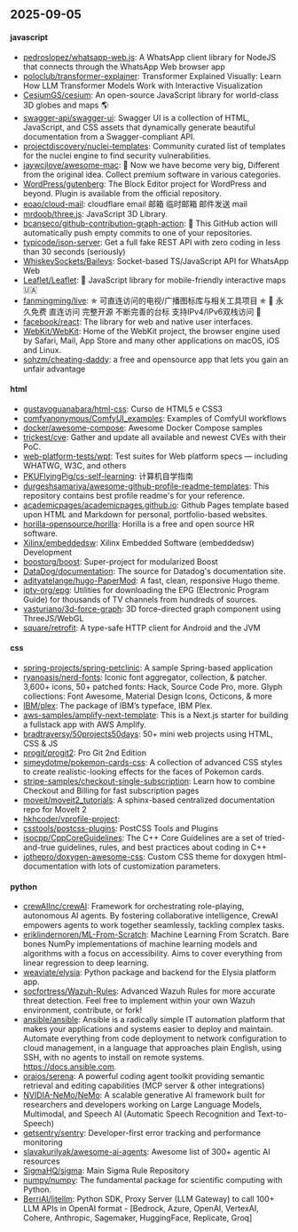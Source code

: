 ## 2025-09-05

#### javascript
* [pedroslopez/whatsapp-web.js](https://github.com/pedroslopez/whatsapp-web.js): A WhatsApp client library for NodeJS that connects through the WhatsApp Web browser app
* [poloclub/transformer-explainer](https://github.com/poloclub/transformer-explainer): Transformer Explained Visually: Learn How LLM Transformer Models Work with Interactive Visualization
* [CesiumGS/cesium](https://github.com/CesiumGS/cesium): An open-source JavaScript library for world-class 3D globes and maps 🌎
* [swagger-api/swagger-ui](https://github.com/swagger-api/swagger-ui): Swagger UI is a collection of HTML, JavaScript, and CSS assets that dynamically generate beautiful documentation from a Swagger-compliant API.
* [projectdiscovery/nuclei-templates](https://github.com/projectdiscovery/nuclei-templates): Community curated list of templates for the nuclei engine to find security vulnerabilities.
* [jaywcjlove/awesome-mac](https://github.com/jaywcjlove/awesome-mac):  Now we have become very big, Different from the original idea. Collect premium software in various categories.
* [WordPress/gutenberg](https://github.com/WordPress/gutenberg): The Block Editor project for WordPress and beyond. Plugin is available from the official repository.
* [eoao/cloud-mail](https://github.com/eoao/cloud-mail): cloudflare email 邮箱 临时邮箱 邮件发送 mail
* [mrdoob/three.js](https://github.com/mrdoob/three.js): JavaScript 3D Library.
* [bcanseco/github-contribution-graph-action](https://github.com/bcanseco/github-contribution-graph-action): 🙈 This GitHub action will automatically push empty commits to one of your repositories.
* [typicode/json-server](https://github.com/typicode/json-server): Get a full fake REST API with zero coding in less than 30 seconds (seriously)
* [WhiskeySockets/Baileys](https://github.com/WhiskeySockets/Baileys): Socket-based TS/JavaScript API for WhatsApp Web
* [Leaflet/Leaflet](https://github.com/Leaflet/Leaflet): 🍃 JavaScript library for mobile-friendly interactive maps 🇺🇦
* [fanmingming/live](https://github.com/fanmingming/live): ✯ 可直连访问的电视/广播图标库与相关工具项目 ✯ 🔕 永久免费 直连访问 完整开源 不断完善的台标 支持IPv4/IPv6双栈访问 🔕
* [facebook/react](https://github.com/facebook/react): The library for web and native user interfaces.
* [WebKit/WebKit](https://github.com/WebKit/WebKit): Home of the WebKit project, the browser engine used by Safari, Mail, App Store and many other applications on macOS, iOS and Linux.
* [sohzm/cheating-daddy](https://github.com/sohzm/cheating-daddy): a free and opensource app that lets you gain an unfair advantage

#### html
* [gustavoguanabara/html-css](https://github.com/gustavoguanabara/html-css): Curso de HTML5 e CSS3
* [comfyanonymous/ComfyUI_examples](https://github.com/comfyanonymous/ComfyUI_examples): Examples of ComfyUI workflows
* [docker/awesome-compose](https://github.com/docker/awesome-compose): Awesome Docker Compose samples
* [trickest/cve](https://github.com/trickest/cve): Gather and update all available and newest CVEs with their PoC.
* [web-platform-tests/wpt](https://github.com/web-platform-tests/wpt): Test suites for Web platform specs — including WHATWG, W3C, and others
* [PKUFlyingPig/cs-self-learning](https://github.com/PKUFlyingPig/cs-self-learning): 计算机自学指南
* [durgeshsamariya/awesome-github-profile-readme-templates](https://github.com/durgeshsamariya/awesome-github-profile-readme-templates): This repository contains best profile readme's for your reference.
* [academicpages/academicpages.github.io](https://github.com/academicpages/academicpages.github.io): Github Pages template based upon HTML and Markdown for personal, portfolio-based websites.
* [horilla-opensource/horilla](https://github.com/horilla-opensource/horilla): Horilla is a free and open source HR software.
* [Xilinx/embeddedsw](https://github.com/Xilinx/embeddedsw): Xilinx Embedded Software (embeddedsw) Development
* [boostorg/boost](https://github.com/boostorg/boost): Super-project for modularized Boost
* [DataDog/documentation](https://github.com/DataDog/documentation): The source for Datadog's documentation site.
* [adityatelange/hugo-PaperMod](https://github.com/adityatelange/hugo-PaperMod): A fast, clean, responsive Hugo theme.
* [iptv-org/epg](https://github.com/iptv-org/epg): Utilities for downloading the EPG (Electronic Program Guide) for thousands of TV channels from hundreds of sources.
* [vasturiano/3d-force-graph](https://github.com/vasturiano/3d-force-graph): 3D force-directed graph component using ThreeJS/WebGL
* [square/retrofit](https://github.com/square/retrofit): A type-safe HTTP client for Android and the JVM

#### css
* [spring-projects/spring-petclinic](https://github.com/spring-projects/spring-petclinic): A sample Spring-based application
* [ryanoasis/nerd-fonts](https://github.com/ryanoasis/nerd-fonts): Iconic font aggregator, collection, & patcher. 3,600+ icons, 50+ patched fonts: Hack, Source Code Pro, more. Glyph collections: Font Awesome, Material Design Icons, Octicons, & more
* [IBM/plex](https://github.com/IBM/plex): The package of IBM’s typeface, IBM Plex.
* [aws-samples/amplify-next-template](https://github.com/aws-samples/amplify-next-template): This is a Next.js starter for building a fullstack app with AWS Amplify.
* [bradtraversy/50projects50days](https://github.com/bradtraversy/50projects50days): 50+ mini web projects using HTML, CSS & JS
* [progit/progit2](https://github.com/progit/progit2): Pro Git 2nd Edition
* [simeydotme/pokemon-cards-css](https://github.com/simeydotme/pokemon-cards-css): A collection of advanced CSS styles to create realistic-looking effects for the faces of Pokemon cards.
* [stripe-samples/checkout-single-subscription](https://github.com/stripe-samples/checkout-single-subscription): Learn how to combine Checkout and Billing for fast subscription pages
* [moveit/moveit2_tutorials](https://github.com/moveit/moveit2_tutorials): A sphinx-based centralized documentation repo for MoveIt 2
* [hkhcoder/vprofile-project](https://github.com/hkhcoder/vprofile-project): 
* [csstools/postcss-plugins](https://github.com/csstools/postcss-plugins): PostCSS Tools and Plugins
* [isocpp/CppCoreGuidelines](https://github.com/isocpp/CppCoreGuidelines): The C++ Core Guidelines are a set of tried-and-true guidelines, rules, and best practices about coding in C++
* [jothepro/doxygen-awesome-css](https://github.com/jothepro/doxygen-awesome-css): Custom CSS theme for doxygen html-documentation with lots of customization parameters.

#### python
* [crewAIInc/crewAI](https://github.com/crewAIInc/crewAI): Framework for orchestrating role-playing, autonomous AI agents. By fostering collaborative intelligence, CrewAI empowers agents to work together seamlessly, tackling complex tasks.
* [eriklindernoren/ML-From-Scratch](https://github.com/eriklindernoren/ML-From-Scratch): Machine Learning From Scratch. Bare bones NumPy implementations of machine learning models and algorithms with a focus on accessibility. Aims to cover everything from linear regression to deep learning.
* [weaviate/elysia](https://github.com/weaviate/elysia): Python package and backend for the Elysia platform app.
* [socfortress/Wazuh-Rules](https://github.com/socfortress/Wazuh-Rules): Advanced Wazuh Rules for more accurate threat detection. Feel free to implement within your own Wazuh environment, contribute, or fork!
* [ansible/ansible](https://github.com/ansible/ansible): Ansible is a radically simple IT automation platform that makes your applications and systems easier to deploy and maintain. Automate everything from code deployment to network configuration to cloud management, in a language that approaches plain English, using SSH, with no agents to install on remote systems. https://docs.ansible.com.
* [oraios/serena](https://github.com/oraios/serena): A powerful coding agent toolkit providing semantic retrieval and editing capabilities (MCP server & other integrations)
* [NVIDIA-NeMo/NeMo](https://github.com/NVIDIA-NeMo/NeMo): A scalable generative AI framework built for researchers and developers working on Large Language Models, Multimodal, and Speech AI (Automatic Speech Recognition and Text-to-Speech)
* [getsentry/sentry](https://github.com/getsentry/sentry): Developer-first error tracking and performance monitoring
* [slavakurilyak/awesome-ai-agents](https://github.com/slavakurilyak/awesome-ai-agents): Awesome list of 300+ agentic AI resources
* [SigmaHQ/sigma](https://github.com/SigmaHQ/sigma): Main Sigma Rule Repository
* [numpy/numpy](https://github.com/numpy/numpy): The fundamental package for scientific computing with Python.
* [BerriAI/litellm](https://github.com/BerriAI/litellm): Python SDK, Proxy Server (LLM Gateway) to call 100+ LLM APIs in OpenAI format - [Bedrock, Azure, OpenAI, VertexAI, Cohere, Anthropic, Sagemaker, HuggingFace, Replicate, Groq]
